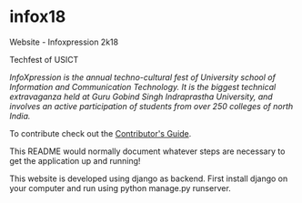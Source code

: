 # infox18
Website - Infoxpression 2k18

Techfest of USICT

_InfoXpression is the annual techno-cultural fest of University school of Information and Communication Technology. It is the biggest technical extravaganza held at Guru Gobind Singh Indraprastha University, and involves an active participation of students from over 250 colleges of north India._

To contribute check out the [Contributor's Guide][COGG]. 

[COGG]: /contribution-guide.md

This README would normally document whatever steps are necessary to get the application up and running!

This website is developed using django as backend. First install django on your computer and run using python manage.py runserver. 
